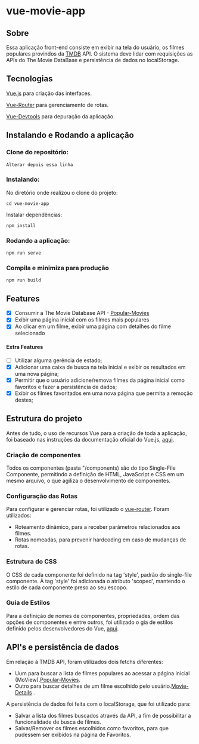 # vue-movie-app

## Sobre 
Essa aplicação front-end consiste em exibir na tela do usuário, os filmes populares provindos da [TMDB](https://developers.themoviedb.org/3/movies/get-popular-movies) API. O sistema deve lidar com requisições as APIs do The Movie DataBase e persistência de dados no localStorage.

## Tecnologias
[Vue.js](https://vuejs.org/) para criação das interfaces.

[Vue-Router](https://router.vuejs.org/) para gerenciamento de rotas.

[Vue-Devtools](https://devtools.vuejs.org/) para depuração da aplicação.

## Instalando e Rodando a aplicação 

### Clone do repositório: 
```
Alterar depois essa linha   
```
### Instalando: 
No diretório onde realizou o clone do projeto:

```
cd vue-movie-app
```
Instalar dependências:
```
npm install
```

### Rodando a aplicação:
```
npm run serve
``` 

### Compila e minimiza para produção
```
npm run build
```

## Features
- [x] Consumir a The Movie Database API - [Popular-Movies](https://developers.themoviedb.org/3/movies/get-popular-movies) 
- [x] Exibir uma página inicial com os filmes mais populares
- [x] Ao clicar em um filme, exibir uma página com detalhes do filme selecionado

#### Extra Features
- [ ] Utilizar alguma gerência de estado;
- [x] Adicionar uma caixa de busca na tela inicial e exibir os resultados em uma nova página;
- [x] Permitir que o usuário adicione/remova filmes da página inicial como favoritos e fazer a
persistência de dados;
- [x] Exibir os filmes favoritados em uma nova página que permita a remoção destes;

## Estrutura do projeto
Antes de tudo, o uso de recursos Vue para a criação de toda a aplicação, foi baseado nas instruções
da documentação oficial do Vue.js, [aqui]((https://vuejs.org/)).

### Criação de componentes 
Todos os componentes (pasta "/components) são do tipo Single-File Componente, permitindo a definição de HTML, JavaScript e CSS em um mesmo arquivo, o que agiliza o desenvolvimento de componentes.

### Configuração das Rotas

Para configurar e gerenciar rotas, foi utilizado o [vue-router](https://router.vuejs.org/). Foram utilizados: 
* Roteamento dinâmico, para a receber parâmetros relacionados aos filmes.
* Rotas nomeadas, para prevenir hardcoding em caso de mudanças de rotas.

### Estrutura do CSS

O CSS de cada componente foi definido na tag 'style', padrão do single-file componente. À tag 'style' foi adicionada o atributo 'scoped', mantendo o estilo de cada componente preso ao seu escopo.

### Guia de Estilos

Para a definição de nomes de componentes, propriedades, ordem das opções de componentes e entre outros,
foi utilizado o gia de estilos definido pelos desenvolvedores do Vue, [aqui](https://br.vuejs.org/v2/style-guide/).

## API's e persistência de dados

Em relação à TMDB API, foram utilizados dois fetchs diferentes:
* Uum para buscar a lista de filmes populares ao acessar a página inicial (MoView).[Popular-Movies](https://developers.themoviedb.org/3/movies/get-popular-movies).
* Outro para buscar detalhes de um filme escolhido pelo usuário.[Movie-Details](https://developers.themoviedb.org/3/movies/get-movie-details) .

A persistência de dados foi feita com o localStorage, que foi utilizado para:
* Salvar a lista dos filmes buscados através da API, a fim de possibilitar a funcionalidade de busca de filmes.
* Salvar/Remover os filmes escolhidos como favoritos, para que pudessem ser exibidos na página de Favoritos.

